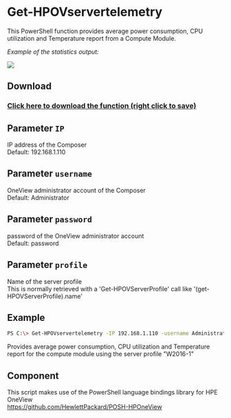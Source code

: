 # Get-HPOVservertelemetry
   This PowerShell function provides average power consumption, CPU utilization and Temperature report from a Compute Module. 
     
   _Example of the statistics output:_   
   
   ![](https://user-images.githubusercontent.com/13134334/29814096-72ed6360-8cac-11e7-8212-7af50ca4cb30.png)   
   
## Download

### [Click here to download the function (right click to save)](https://github.com/jullienl/OneView-demos/blob/master/Powershell/Compute/Get-HPOVservertelemetry.ps1)

   
## Parameter `IP`
  IP address of the Composer   
  Default: 192.168.1.110
  
## Parameter `username`
  OneView administrator account of the Composer   
  Default: Administrator
  
## Parameter `password`
  password of the OneView administrator account    
  Default: password
  
## Parameter `profile`
  Name of the server profile   
  This is normally retrieved with a 'Get-HPOVServerProfile' call like '(get-HPOVServerProfile).name'
  
## Example
  ```sh
  PS C:\> Get-HPOVservertelemetry -IP 192.168.1.110 -username Administrator -password password -profile "W2016-1" 
  ```
  Provides average power consumption, CPU utilization and Temperature report for the compute module using the server profile "W2016-1"
  
## Component
  This script makes use of the PowerShell language bindings library for HPE OneView   
  https://github.com/HewlettPackard/POSH-HPOneView
